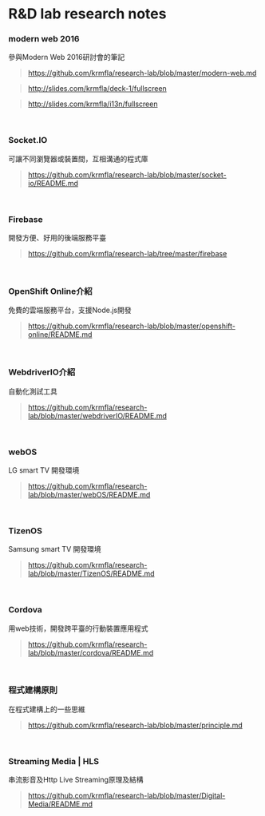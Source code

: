 # R&D lab research notes

### modern web 2016

參與Modern Web 2016研討會的筆記

>https://github.com/krmfla/research-lab/blob/master/modern-web.md

>http://slides.com/krmfla/deck-1/fullscreen

>http://slides.com/krmfla/i13n/fullscreen

<br>

### Socket.IO

可讓不同瀏覽器或裝置間，互相溝通的程式庫

>https://github.com/krmfla/research-lab/blob/master/socket-io/README.md

<br>

### Firebase

開發方便、好用的後端服務平臺

>https://github.com/krmfla/research-lab/tree/master/firebase

<br>

### OpenShift Online介紹

免費的雲端服務平台，支援Node.js開發

>https://github.com/krmfla/research-lab/blob/master/openshift-online/README.md

<br>

### WebdriverIO介紹

自動化測試工具

>https://github.com/krmfla/research-lab/blob/master/webdriverIO/README.md

<br>

### webOS

LG smart TV 開發環境

>https://github.com/krmfla/research-lab/blob/master/webOS/README.md

<br>

### TizenOS

Samsung smart TV 開發環境

>https://github.com/krmfla/research-lab/blob/master/TizenOS/README.md

<br>

### Cordova

用web技術，開發跨平臺的行動裝置應用程式

>https://github.com/krmfla/research-lab/blob/master/cordova/README.md

<br>

### 程式建構原則

在程式建構上的一些思維

>https://github.com/krmfla/research-lab/blob/master/principle.md

<br>

### Streaming Media | HLS

串流影音及Http Live Streaming原理及結構

>https://github.com/krmfla/research-lab/blob/master/Digital-Media/README.md

